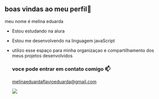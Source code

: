 ## boas vindas ao meu perfil🖤

meu nome é melina eduarda

- Estou estudando na alura
- Estou me desenvolvendo na linguagem javaScript
- utilizo esse espaço para minha organizaçao e compartilhamento dos meus projetos desenvolvidos

  ### voce pode entrar em contato comigo 📫

  melinaeduardaflavioeduarda@gmail.com




  ![](https://media1.tenor.com/m/z_rWymRBM-0AAAAd/girl-baby.gif)
